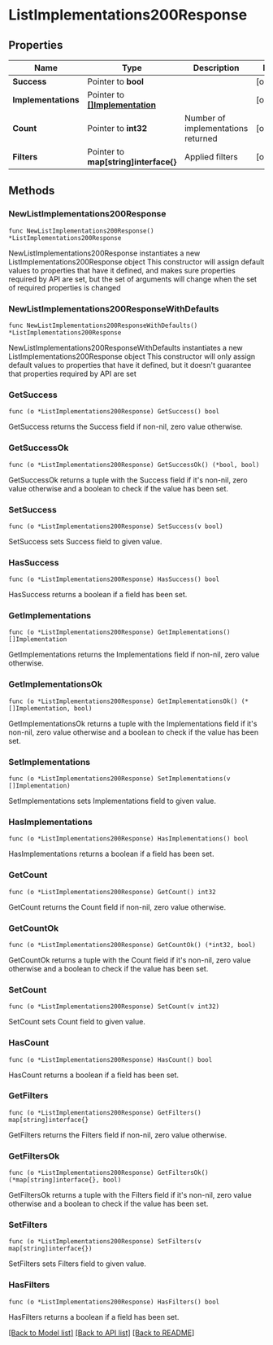 # ListImplementations200Response

## Properties

Name | Type | Description | Notes
------------ | ------------- | ------------- | -------------
**Success** | Pointer to **bool** |  | [optional] 
**Implementations** | Pointer to [**[]Implementation**](Implementation.md) |  | [optional] 
**Count** | Pointer to **int32** | Number of implementations returned | [optional] 
**Filters** | Pointer to **map[string]interface{}** | Applied filters | [optional] 

## Methods

### NewListImplementations200Response

`func NewListImplementations200Response() *ListImplementations200Response`

NewListImplementations200Response instantiates a new ListImplementations200Response object
This constructor will assign default values to properties that have it defined,
and makes sure properties required by API are set, but the set of arguments
will change when the set of required properties is changed

### NewListImplementations200ResponseWithDefaults

`func NewListImplementations200ResponseWithDefaults() *ListImplementations200Response`

NewListImplementations200ResponseWithDefaults instantiates a new ListImplementations200Response object
This constructor will only assign default values to properties that have it defined,
but it doesn't guarantee that properties required by API are set

### GetSuccess

`func (o *ListImplementations200Response) GetSuccess() bool`

GetSuccess returns the Success field if non-nil, zero value otherwise.

### GetSuccessOk

`func (o *ListImplementations200Response) GetSuccessOk() (*bool, bool)`

GetSuccessOk returns a tuple with the Success field if it's non-nil, zero value otherwise
and a boolean to check if the value has been set.

### SetSuccess

`func (o *ListImplementations200Response) SetSuccess(v bool)`

SetSuccess sets Success field to given value.

### HasSuccess

`func (o *ListImplementations200Response) HasSuccess() bool`

HasSuccess returns a boolean if a field has been set.

### GetImplementations

`func (o *ListImplementations200Response) GetImplementations() []Implementation`

GetImplementations returns the Implementations field if non-nil, zero value otherwise.

### GetImplementationsOk

`func (o *ListImplementations200Response) GetImplementationsOk() (*[]Implementation, bool)`

GetImplementationsOk returns a tuple with the Implementations field if it's non-nil, zero value otherwise
and a boolean to check if the value has been set.

### SetImplementations

`func (o *ListImplementations200Response) SetImplementations(v []Implementation)`

SetImplementations sets Implementations field to given value.

### HasImplementations

`func (o *ListImplementations200Response) HasImplementations() bool`

HasImplementations returns a boolean if a field has been set.

### GetCount

`func (o *ListImplementations200Response) GetCount() int32`

GetCount returns the Count field if non-nil, zero value otherwise.

### GetCountOk

`func (o *ListImplementations200Response) GetCountOk() (*int32, bool)`

GetCountOk returns a tuple with the Count field if it's non-nil, zero value otherwise
and a boolean to check if the value has been set.

### SetCount

`func (o *ListImplementations200Response) SetCount(v int32)`

SetCount sets Count field to given value.

### HasCount

`func (o *ListImplementations200Response) HasCount() bool`

HasCount returns a boolean if a field has been set.

### GetFilters

`func (o *ListImplementations200Response) GetFilters() map[string]interface{}`

GetFilters returns the Filters field if non-nil, zero value otherwise.

### GetFiltersOk

`func (o *ListImplementations200Response) GetFiltersOk() (*map[string]interface{}, bool)`

GetFiltersOk returns a tuple with the Filters field if it's non-nil, zero value otherwise
and a boolean to check if the value has been set.

### SetFilters

`func (o *ListImplementations200Response) SetFilters(v map[string]interface{})`

SetFilters sets Filters field to given value.

### HasFilters

`func (o *ListImplementations200Response) HasFilters() bool`

HasFilters returns a boolean if a field has been set.


[[Back to Model list]](../README.md#documentation-for-models) [[Back to API list]](../README.md#documentation-for-api-endpoints) [[Back to README]](../README.md)


